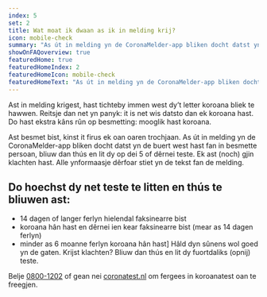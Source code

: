 ```yaml
---
index: 5
set: 2
title: Wat moat ik dwaan as ik in melding krij?
icon: mobile-check
summary: "As út in melding yn de CoronaMelder-app bliken docht datst yn de buert west hast fan in besmette persoan, dan kinst dy daliks teste litte, ek ast (noch) gjin klachten hast. "
showOnFAQoverview: true
featuredHome: true
featuredHomeIndex: 2
featuredHomeIcon: mobile-check
featuredHomeText: "As út in melding yn de CoronaMelder-app bliken docht datst yn de buert west hast fan in besmette persoan, dan kinst dy daliks teste litte, ek ast (noch) gjin klachten hast."
---
```

Ast in melding krigest, hast tichteby immen west dy’t letter koroana bliek te hawwen. Reitsje dan net yn panyk: it is net wis datsto dan ek koroana hast. Do hast ekstra kâns rûn op besmetting: mooglik hast koroana.

Ast besmet bist, kinst it firus ek oan oaren trochjaan. As út in melding yn de CoronaMelder-app bliken docht datst yn de buert west hast fan in besmette persoan, bliuw dan thús en lit dy op dei 5 of dêrnei teste. Ek ast (noch) gjin klachten hast. Alle ynformaasje dêrfoar stiet yn de tekst fan de melding.

## Do hoechst dy net teste te litten en thús te bliuwen ast: 

- 14 dagen of langer ferlyn hielendal faksinearre bist
- koroana hân hast en dêrnei ien kear faksinearre bist (mear as 14 dagen ferlyn)
- minder as 6 moanne ferlyn koroana hân hast]
Hâld dyn sûnens wol goed yn de gaten. Krijst klachten? Bliuw dan thús en lit dy fuortdaliks (opnij) teste.

Belje [0800-1202](tel:+318001202) of gean nei [coronatest.nl](https://www.coronatest.nl) om fergees in koroanatest oan te freegjen.
